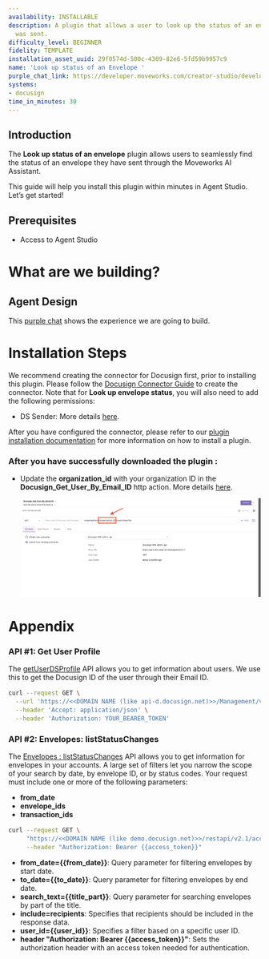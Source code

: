 ```yaml
---
availability: INSTALLABLE
description: A plugin that allows a user to look up the status of an envelope that
  was sent.
difficulty_level: BEGINNER
fidelity: TEMPLATE
installation_asset_uuid: 29f0574d-500c-4309-82e6-5fd59b9957c9
name: 'Look up status of an Envelope '
purple_chat_link: https://developer.moveworks.com/creator-studio/developer-tools/purple-chat?conversation=%7B%22startTimestamp%22%3A%2211%3A43+AM%22%2C%22messages%22%3A%5B%7B%22role%22%3A%22user%22%2C%22parts%22%3A%5B%7B%22richText%22%3A%22%3Cp%3EWhat+is+the+status+of+the+NDA+I+sent+to+John+Doe%3C%2Fp%3E%22%7D%5D%7D%2C%7B%22role%22%3A%22assistant%22%2C%22parts%22%3A%5B%7B%22reasoningSteps%22%3A%5B%7B%22richText%22%3A%22%3Cp%3ELooking+up+Docusign+Envelope%3C%2Fp%3E%22%2C%22status%22%3A%22success%22%7D%5D%7D%5D%7D%2C%7B%22role%22%3A%22assistant%22%2C%22parts%22%3A%5B%7B%22richText%22%3A%22%3Cp%3EHere+is+the+status+of+your+%3Cstrong%3ENDA%3C%2Fstrong%3E%3A+Here+is+your+signed+document%3Cbr%3E%5Cn-+%3Cstrong%3EStatus%3C%2Fstrong%3E%3A+Completed%3Cbr%3E%5Cn-+%3Cstrong%3ESender%3C%2Fstrong%3E%3A+James+Smith%3Cbr%3E%5Cn-+%3Cstrong%3ERecipient%3C%2Fstrong%3E%3A+John+Doe%3Cbr%3E%5Cn-+%3Cstrong%3ECreated+Date%3C%2Fstrong%3E%3A+May+26%2C+2025%2C+09%3A27+AM%3Cbr%3E%5Cn-+%3Cstrong%3ESent+Date%3C%2Fstrong%3E%3A+May+26%2C+2025%2C+09%3A28+AM%3Cbr%3E%5Cn-+%3Cstrong%3ECompleted+Date%3C%2Fstrong%3E%3A+May+26%2C+2025%2C+09%3A28+AM%3Cbr%3E%5Cn%3Cbr%3E%5CnIf+you+need+further+assistance+or+have+any+other+questions%2C+feel+free+to+ask%21%3C%2Fp%3E%22%7D%2C%7B%22citations%22%3A%5B%7B%22connectorName%22%3A%22docusign%22%2C%22citationTitle%22%3A%22NDA%22%7D%5D%7D%5D%7D%5D%2C%22userConfig%22%3A%7B%22userName%22%3A%22%22%2C%22initials%22%3A%22U%22%2C%22color%22%3A%22%23ebeefc%22%2C%22foregroundColor%22%3A%22%233556e3%22%2C%22providedIcon%22%3A%22silhoutte%22%7D%7D
systems:
- docusign
time_in_minutes: 30
---
```


## Introduction

The **Look up status of an envelope** plugin allows users to seamlessly find the status of an envelope they have sent through the Moveworks AI Assistant. 

This guide will help you install this plugin within minutes in Agent Studio. Let’s get started!

## Prerequisites

- Access to Agent Studio

# What are we building?

## Agent Design

This [purple chat](https://developer.moveworks.com/creator-studio/developer-tools/purple-chat/?conversation=%7B%22startTimestamp%22%3A%2211%3A43+AM%22%2C%22messages%22%3A%5B%7B%22role%22%3A%22user%22%2C%22parts%22%3A%5B%7B%22richText%22%3A%22%3Cp%3EWhat+is+the+status+of+the+NDA+I+sent+to+John+Doe%3C%2Fp%3E%22%7D%5D%7D%2C%7B%22role%22%3A%22assistant%22%2C%22parts%22%3A%5B%7B%22reasoningSteps%22%3A%5B%7B%22richText%22%3A%22%3Cp%3ELooking+up+Docusign+Envelope%3C%2Fp%3E%22%2C%22status%22%3A%22success%22%7D%5D%7D%5D%7D%2C%7B%22role%22%3A%22assistant%22%2C%22parts%22%3A%5B%7B%22richText%22%3A%22%3Cp%3EHere+is+the+status+of+your+%3Cstrong%3ENDA%3C%2Fstrong%3E%3A+Here+is+your+signed+document%3Cbr%3E%5Cn-+%3Cstrong%3EStatus%3C%2Fstrong%3E%3A+Completed%3Cbr%3E%5Cn-+%3Cstrong%3ESender%3C%2Fstrong%3E%3A+James+Smith%3Cbr%3E%5Cn-+%3Cstrong%3ERecipient%3C%2Fstrong%3E%3A+John+Doe%3Cbr%3E%5Cn-+%3Cstrong%3ECreated+Date%3C%2Fstrong%3E%3A+May+26%2C+2025%2C+09%3A27+AM%3Cbr%3E%5Cn-+%3Cstrong%3ESent+Date%3C%2Fstrong%3E%3A+May+26%2C+2025%2C+09%3A28+AM%3Cbr%3E%5Cn-+%3Cstrong%3ECompleted+Date%3C%2Fstrong%3E%3A+May+26%2C+2025%2C+09%3A28+AM%3Cbr%3E%5Cn%3Cbr%3E%5CnIf+you+need+further+assistance+or+have+any+other+questions%2C+feel+free+to+ask%21%3C%2Fp%3E%22%7D%2C%7B%22citations%22%3A%5B%7B%22connectorName%22%3A%22docusign%22%2C%22citationTitle%22%3A%22NDA%22%7D%5D%7D%5D%7D%5D%2C%22userConfig%22%3A%7B%22userName%22%3A%22%22%2C%22initials%22%3A%22U%22%2C%22color%22%3A%22%23ebeefc%22%2C%22foregroundColor%22%3A%22%233556e3%22%2C%22providedIcon%22%3A%22silhoutte%22%7D%7D) shows the experience we are going to build.

# Installation Steps

We recommend creating the connector for Docusign first, prior to installing this plugin. Please follow the [Docusign Connector Guide](https://developer.moveworks.com/marketplace/package/?id=docusign#how-to-implement) to create the connector. Note that for **Look up envelope status**, you will also need to add the following permissions:

- DS Sender: More details [here](https://support.docusign.com/s/document-item?language=en_US&_gl=1*1jinp81*_gcl_au*MzM2MjUzNjg0LjE3NDc5ODkzNzguODAxMjkzMTMuMTc0ODI1MTA5Ni4xNzQ4MjUxMTc0&bundleId=pik1583277475390&topicId=pof1583277362435.html&_LANG=enus).

After you have configured the connector, please refer to our [plugin installation documentation](https://help.moveworks.com/docs/ai-agent-marketplace) for more information on how to install a plugin. 

### **After you have successfully downloaded the plugin :**

- Update the **organization_id** with your organization ID in the **Docusign_Get_User_By_Email_ID**  http action. More details [here](https://support.docusign.com/s/document-item?language=en_US&bundleId=rrf1583359212854&topicId=tif1583359135245.html&_LANG=enus).
    

    ![image.png](Look%20up%20status%20of%20an%20Envelope%20208588d8909f8073b1d1d3e3b639ff9a/image.png)
    

# Appendix

### **API #1: Get User Profile**

The [getUserDSProfile](https://developers.docusign.com/docs/admin-api/reference/usermanagement/multiproductusermanagement/getuserdsprofile/#:~:text=Code:%20200%20Description:%20OK) API allows you to get information about users. We use this to get the Docusign ID of the user through their Email ID. 

```bash
curl --request GET \
  --url 'https://<<DOMAIN NAME (like api-d.docusign.net)>>/Management/v2.1/organizations/{organizationId}/users/{userId}/dsprofile' \
  --header 'Accept: application/json' \
  --header 'Authorization: YOUR_BEARER_TOKEN'

```

### **API #2:** Envelopes: listStatusChanges

The [Envelopes : listStatusChanges](https://developers.docusign.com/docs/esign-rest-api/reference/envelopes/envelopes/liststatuschanges/) API allows you to get information for envelopes in your accounts. A large set of filters let you narrow the scope of your search by date, by envelope ID, or by status codes. Your request must include one or more of the following parameters:

- **from_date**
- **envelope_ids**
- **transaction_ids**

```bash
curl --request GET \
     "https://<<DOMAIN NAME (like demo.docusign.net)>>/restapi/v2.1/accounts/{{accountId}}/envelopes?from_date={{from_date}}&to_date={{to_date}}&search_text={{title_part}}&include=recipients&user_id={{user_id}}" \
     --header "Authorization: Bearer {{access_token}}"
```

- **from_date={{from_date}}**: Query parameter for filtering envelopes by start date.
- **to_date={{to_date}}**: Query parameter for filtering envelopes by end date.
- **search_text={{title_part}}**: Query parameter for searching envelopes by part of the title.
- **include=recipients**: Specifies that recipients should be included in the response data.
- **user_id={{user_id}}**: Specifies a filter based on a specific user ID.
- **header "Authorization: Bearer {{access_token}}"**: Sets the authorization header with an access token needed for authentication.